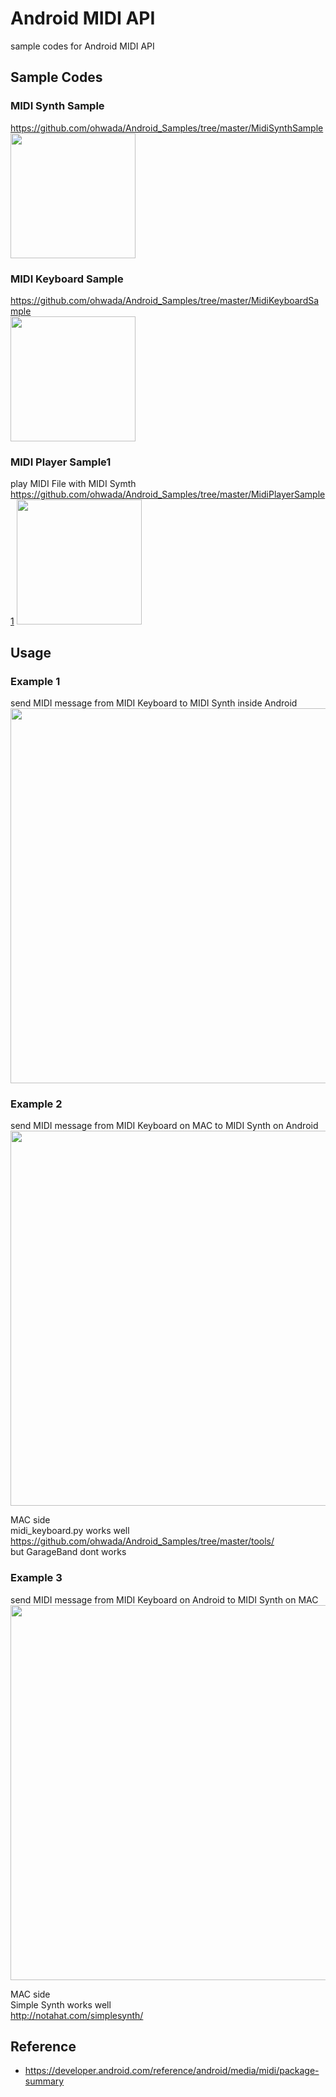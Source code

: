Android  MIDI API
===============

sample codes for Android  MIDI API <br/>

## Sample Codes  <br/>

### MIDI Synth Sample  <br/>
https://github.com/ohwada/Android_Samples/tree/master/MidiSynthSample  <br/>
<image src="https://raw.githubusercontent.com/ohwada/Android_Samples/master/MidiSynthSample/scrrenshot/screenshot_midi_synth_main.png" width="200" /><br/>

### MIDI Keyboard Sample  <br/>
https://github.com/ohwada/Android_Samples/tree/master/MidiKeyboardSample  <br/>
<image src="https://raw.githubusercontent.com/ohwada/Android_Samples/master/MidiKeyboardSample/screenshot/screenshot_midi_keyboard_main.png" width="200" /><br/>

### MIDI Player Sample1  <br/>
play MIDI File with MIDI Symth <br/>
https://github.com/ohwada/Android_Samples/tree/master/MidiPlayerSample1
<image src="https://raw.githubusercontent.com/ohwada/Android_Samples/master/MidiPlayerSample1/screenshot/screenshot_midi_player_play.png" width="200" /><br/>


## Usage <br/>

### Example 1  <br/>
send MIDI message from MIDI Keyboard to MIDI Synth  inside Android <br/>
<image src="https://raw.githubusercontent.com/ohwada/Android_Samples/master/MidiSynthSample/scrrenshot/android_midi_keyboard_to_synth.png" width="600" /><br/>

### Example 2  <br/>
send MIDI message from MIDI Keyboard on MAC to MIDI Synth on Android <br/>
<image src="https://raw.githubusercontent.com/ohwada/Android_Samples/master/MidiSynthSample/scrrenshot/midi_mac_to_android.png" width="600" /><br/>


MAC side <br/>
midi_keyboard.py works well <br/>
https://github.com/ohwada/Android_Samples/tree/master/tools/ <br/>
but GarageBand dont works <br/>

### Example 3  <br/>
send MIDI message from MIDI Keyboard on Android to MIDI Synth on MAC <br/>
<image src="https://raw.githubusercontent.com/ohwada/Android_Samples/master/MidiKeyboardSample/screenshot/midi_android_keyboard_to_mac_synth.png" width="600" /><br/>

MAC side <br/>
Simple Synth works well <br/>
http://notahat.com/simplesynth/

## Reference <br/>
* https://developer.android.com/reference/android/media/midi/package-summary <br/>
